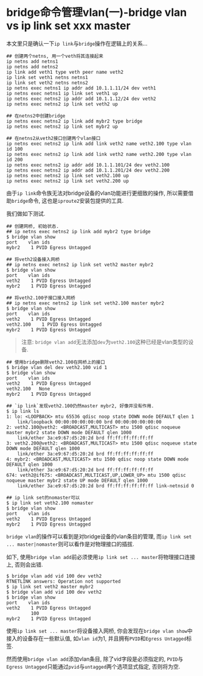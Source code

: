 # bridge命令管理vlan(一)-bridge vlan vs ip link set xxx master

本文里只是确认一下`ip link`与`bridge`操作在逻辑上的关系...

```
## 创建两个netns, 用一个veth将其连接起来
ip netns add netns1
ip netns add netns2
ip link add veth1 type veth peer name veth2
ip link set veth1 netns netns1
ip link set veth2 netns netns2
ip netns exec netns1 ip addr add 10.1.1.11/24 dev veth1
ip netns exec netns1 ip link set veth1 up
ip netns exec netns2 ip addr add 10.1.1.12/24 dev veth2
ip netns exec netns2 ip link set veth2 up

## 在netns2中创建bridge
ip netns exec netns2 ip link add mybr2 type bridge
ip netns exec netns2 ip link set mybr2 up

## 在netns2从veth2接口创建两个vlan接口
ip netns exec netns2 ip link add link veth2 name veth2.100 type vlan id 100
ip netns exec netns2 ip link add link veth2 name veth2.200 type vlan id 200
ip netns exec netns2 ip addr add 10.1.1.101/24 dev veth2.100
ip netns exec netns2 ip addr add 10.1.1.201/24 dev veth2.200
ip netns exec netns2 ip link set veth2.100 up
ip netns exec netns2 ip link set veth2.200 up
```

由于`ip link`命令族无法对bridge设备的vlan功能进行更细致的操作, 所以需要借助`bridge`命令, 这也是`iproute2`安装包提供的工具.

我们做如下测试.

```
## 创建网桥, 初始状态.
## ip netns exec netns2 ip link add mybr2 type bridge
$ bridge vlan show
port	vlan ids
mybr2	 1 PVID Egress Untagged

## 将veth2设备接入网桥
## ip netns exec netns2 ip link set veth2 master mybr2
$ bridge vlan show
port	vlan ids
veth2	 1 PVID Egress Untagged
mybr2	 1 PVID Egress Untagged

## 将veth2.100子接口接入网桥
## ip netns exec netns2 ip link set veth2.100 master mybr2
$ bridge vlan show
port	vlan ids
veth2	 1 PVID Egress Untagged
veth2.100	 1 PVID Egress Untagged
mybr2	 1 PVID Egress Untagged
```

> 注意: `bridge vlan add`无法添加`dev`为`veth2.100`这种已经是vlan类型的设备.

```
## 使用bridge删除veth2.100在网桥上的接口
$ bridge vlan del dev veth2.100 vid 1
$ bridge vlan show
port	vlan ids
veth2	 1 PVID Egress Untagged
veth2.100	None
mybr2	 1 PVID Egress Untagged

## `ip link`发现veth2.100仍然master mybr2, 好像并没有作用.
$ ip link ls
1: lo: <LOOPBACK> mtu 65536 qdisc noop state DOWN mode DEFAULT qlen 1
    link/loopback 00:00:00:00:00:00 brd 00:00:00:00:00:00
2: veth2.100@veth2: <BROADCAST,MULTICAST> mtu 1500 qdisc noqueue master mybr2 state DOWN mode DEFAULT qlen 1000
    link/ether 3a:e9:67:d5:20:2d brd ff:ff:ff:ff:ff:ff
3: veth2.200@veth2: <BROADCAST,MULTICAST> mtu 1500 qdisc noqueue state DOWN mode DEFAULT qlen 1000
    link/ether 3a:e9:67:d5:20:2d brd ff:ff:ff:ff:ff:ff
4: mybr2: <BROADCAST,MULTICAST> mtu 1500 qdisc noop state DOWN mode DEFAULT qlen 1000
    link/ether 3a:e9:67:d5:20:2d brd ff:ff:ff:ff:ff:ff
674: veth2@if675: <BROADCAST,MULTICAST,UP,LOWER_UP> mtu 1500 qdisc noqueue master mybr2 state UP mode DEFAULT qlen 1000
    link/ether 3a:e9:67:d5:20:2d brd ff:ff:ff:ff:ff:ff link-netnsid 0

## ip link set的nomaster可以
$ ip link set veth2.100 nomaster
$ bridge vlan show
port	vlan ids
veth2	 1 PVID Egress Untagged
mybr2	 1 PVID Egress Untagged
```

`bridge vlan`的操作可以看到是对bridge设备的vlan条目的管理, 而`ip link set ... master|nomaster`则可以看作是对物理接口的插拔.

如下, 使用`bridge vlan add`前必须使用`ip link set ... master`将物理接口连接上, 否则会出错.

```
$ bridge vlan add vid 100 dev veth2
RTNETLINK answers: Operation not supported
$ ip link set veth2 master mybr2
$ bridge vlan add vid 100 dev veth2
$ bridge vlan show
port	vlan ids
veth2	 1 PVID Egress Untagged
	     100
mybr2	 1 PVID Egress Untagged
```

使用`ip link set ... master`将设备接入网桥, 你会发现在`bridge vlan show`中接入的设备存在一些默认值, 如`vlan id`为1, 并且拥有`PVID`和`Egress Untagged`标签.

然而使用`bridge vlan add`添加vlan条目, 除了vid字段是必须指定的, `PVID`与`Egress Untagged`只能通过`pvid`与`untagged`两个选项显式指定, 否则将为空.
